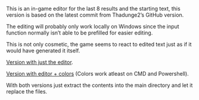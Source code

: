 This is an in-game editor for the last 8 results and the starting text, this version is based on the latest commit from Thadunge2’s GitHub version. 

The editing will probably only work locally on Windows since the input function normally isn’t able to be prefilled for easier editing.

This is not only cosmetic, the game seems to react to edited text just as if it would have generated it itself.

[Version with just the editor](https://files.catbox.moe/auqn4q.zip).

[Version with editor + colors](https://files.catbox.moe/e9wi9b.zip) (Colors work atleast on CMD and Powershell).


With both versions just extract the contents into the main directory and let it replace the files.